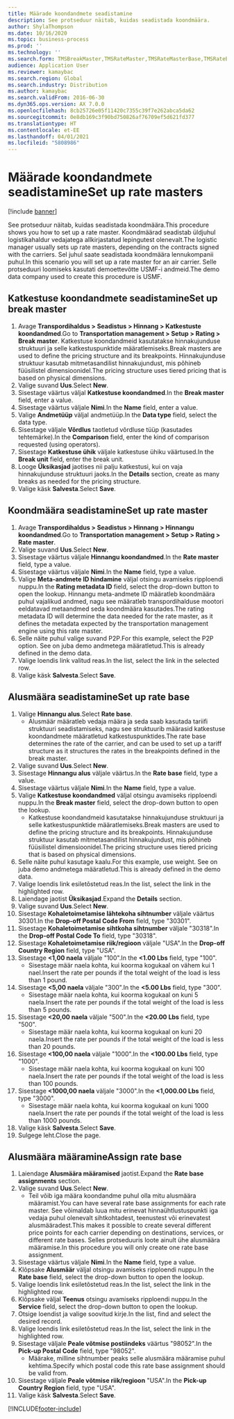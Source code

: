 ```yaml
---
title: Määrade koondandmete seadistamine
description: See protseduur näitab, kuidas seadistada koondmäära.
author: ShylaThompson
ms.date: 10/16/2020
ms.topic: business-process
ms.prod: ''
ms.technology: ''
ms.search.form: TMSBreakMaster,TMSRateMaster,TMSRateMasterBase,TMSRateBaseType, TMSRouteWorkbench
audience: Application User
ms.reviewer: kamaybac
ms.search.region: Global
ms.search.industry: Distribution
ms.author: kamaybac
ms.search.validFrom: 2016-06-30
ms.dyn365.ops.version: AX 7.0.0
ms.openlocfilehash: 8cb25726e05f11420c7355c39f7e262abca5da62
ms.sourcegitcommit: 0e8db169c3f90bd750826af76709ef5d621fd377
ms.translationtype: HT
ms.contentlocale: et-EE
ms.lasthandoff: 04/01/2021
ms.locfileid: "5808986"
---
```

# <a name="set-up-rate-masters"></a><span data-ttu-id="efb39-103">Määrade koondandmete seadistamine</span><span class="sxs-lookup"><span data-stu-id="efb39-103">Set up rate masters</span></span>

[!include [banner](../../includes/banner.md)]

<span data-ttu-id="efb39-104">See protseduur näitab, kuidas seadistada koondmäära.</span><span class="sxs-lookup"><span data-stu-id="efb39-104">This procedure shows you how to set up a rate master.</span></span> <span data-ttu-id="efb39-105">Koondmäärad seadistab üldjuhul logistikahaldur vedajatega allkirjastatud lepingutest olenevalt.</span><span class="sxs-lookup"><span data-stu-id="efb39-105">The logistic manager usually sets up rate masters, depending on the contracts signed with the carriers.</span></span> <span data-ttu-id="efb39-106">Sel juhul saate seadistada koondmäära lennukompanii puhul.</span><span class="sxs-lookup"><span data-stu-id="efb39-106">In this scenario you will set up a rate master for an air carrier.</span></span> <span data-ttu-id="efb39-107">Selle protseduuri loomiseks kasutati demoettevõtte USMF-i andmeid.</span><span class="sxs-lookup"><span data-stu-id="efb39-107">The demo data company used to create this procedure is USMF.</span></span>

## <a name="set-up-break-master"></a><span data-ttu-id="efb39-108">Katkestuse koondandmete seadistamine</span><span class="sxs-lookup"><span data-stu-id="efb39-108">Set up break master</span></span>

1. <span data-ttu-id="efb39-109">Avage **Transpordihaldus > Seadistus > Hinnang > Katkestuste koondandmed**.</span><span class="sxs-lookup"><span data-stu-id="efb39-109">Go to **Transportation management > Setup > Rating > Break master**.</span></span> <span data-ttu-id="efb39-110">Katkestuse koondandmeid kasutatakse hinnakujunduse struktuuri ja selle katkestuspunktide määratlemiseks.</span><span class="sxs-lookup"><span data-stu-id="efb39-110">Break masters are used to define the pricing structure and its breakpoints.</span></span> <span data-ttu-id="efb39-111">Hinnakujunduse struktuur kasutab mitmetasandilist hinnakujundust, mis põhineb füüsilistel dimensioonidel.</span><span class="sxs-lookup"><span data-stu-id="efb39-111">The pricing structure uses tiered pricing that is based on physical dimensions.</span></span>  
1. <span data-ttu-id="efb39-112">Valige suvand **Uus**.</span><span class="sxs-lookup"><span data-stu-id="efb39-112">Select **New**.</span></span>
1. <span data-ttu-id="efb39-113">Sisestage väärtus väljal **Katkestuse koondandmed**.</span><span class="sxs-lookup"><span data-stu-id="efb39-113">In the **Break master** field, enter a value.</span></span>
1. <span data-ttu-id="efb39-114">Sisestage väärtus väljale **Nimi**.</span><span class="sxs-lookup"><span data-stu-id="efb39-114">In the **Name** field, enter a value.</span></span>
1. <span data-ttu-id="efb39-115">Valige **Andmetüüp** väljal andmetüüp.</span><span class="sxs-lookup"><span data-stu-id="efb39-115">In the **Data type** field, select the data type.</span></span>
1. <span data-ttu-id="efb39-116">Sisestage väljale **Võrdlus** taotletud võrdluse tüüp (kasutades tehtemärke).</span><span class="sxs-lookup"><span data-stu-id="efb39-116">In the **Comparison** field, enter the kind of comparison requested (using operators).</span></span>
1. <span data-ttu-id="efb39-117">Sisestage **Katkestuse ühik** väljale katkestuse ühiku väärtused.</span><span class="sxs-lookup"><span data-stu-id="efb39-117">In the **Break unit** field, enter the break unit.</span></span>
1. <span data-ttu-id="efb39-118">Looge **Üksikasjad** jaotises nii palju katkestusi, kui on vaja hinnakujunduse struktuuri jaoks.</span><span class="sxs-lookup"><span data-stu-id="efb39-118">In the **Details** section, create as many breaks as needed for the pricing structure.</span></span>
1. <span data-ttu-id="efb39-119">Valige käsk **Salvesta**.</span><span class="sxs-lookup"><span data-stu-id="efb39-119">Select **Save**.</span></span>

## <a name="set-up-rate-master"></a><span data-ttu-id="efb39-120">Koondmäära seadistamine</span><span class="sxs-lookup"><span data-stu-id="efb39-120">Set up rate master</span></span>

1. <span data-ttu-id="efb39-121">Avage **Transpordihaldus > Seadistus > Hinnang > Hinnangu koondandmed**.</span><span class="sxs-lookup"><span data-stu-id="efb39-121">Go to **Transportation management > Setup > Rating > Rate master**.</span></span>
1. <span data-ttu-id="efb39-122">Valige suvand **Uus**.</span><span class="sxs-lookup"><span data-stu-id="efb39-122">Select **New**.</span></span>
1. <span data-ttu-id="efb39-123">Sisestage väärtus väljale **Hinnangu koondandmed**.</span><span class="sxs-lookup"><span data-stu-id="efb39-123">In the **Rate master** field, type a value.</span></span>
1. <span data-ttu-id="efb39-124">Sisestage väärtus väljale **Nimi**.</span><span class="sxs-lookup"><span data-stu-id="efb39-124">In the **Name** field, type a value.</span></span>
1. <span data-ttu-id="efb39-125">Valige **Meta-andmete ID hindamine** väljal otsingu avamiseks ripploendi nuppu.</span><span class="sxs-lookup"><span data-stu-id="efb39-125">In the **Rating metadata ID** field, select the drop-down button to open the lookup.</span></span> <span data-ttu-id="efb39-126">Hinnangu meta-andmete ID määratleb koondmäära puhul vajalikud andmed, nagu see määratleb transpordihalduse mootori eeldatavad metaandmed seda koondmäära kasutades.</span><span class="sxs-lookup"><span data-stu-id="efb39-126">The rating metadata ID will determine the data needed for the rate master, as it defines the metadata expected by the transportation management engine using this rate master.</span></span>  
1. <span data-ttu-id="efb39-127">Selle näite puhul valige suvand P2P.</span><span class="sxs-lookup"><span data-stu-id="efb39-127">For this example, select the P2P option.</span></span> <span data-ttu-id="efb39-128">See on juba demo andmetega määratletud.</span><span class="sxs-lookup"><span data-stu-id="efb39-128">This is already defined in the demo data.</span></span>
1. <span data-ttu-id="efb39-129">Valige loendis link valitud reas.</span><span class="sxs-lookup"><span data-stu-id="efb39-129">In the list, select the link in the selected row.</span></span>
1. <span data-ttu-id="efb39-130">Valige käsk **Salvesta**.</span><span class="sxs-lookup"><span data-stu-id="efb39-130">Select **Save**.</span></span>

## <a name="set-up-rate-base"></a><span data-ttu-id="efb39-131">Alusmäära seadistamine</span><span class="sxs-lookup"><span data-stu-id="efb39-131">Set up rate base</span></span>

1. <span data-ttu-id="efb39-132">Valige **Hinnangu alus**.</span><span class="sxs-lookup"><span data-stu-id="efb39-132">Select **Rate base**.</span></span>
    * <span data-ttu-id="efb39-133">Alusmäär määratleb vedaja määra ja seda saab kasutada tariifi struktuuri seadistamiseks, nagu see struktuurib määrasid katkestuse koondandmete määratletud katkestuspunktides.</span><span class="sxs-lookup"><span data-stu-id="efb39-133">The rate base determines the rate of the carrier, and can be used to set up a tariff structure as it structures the rates in the breakpoints defined in the break master.</span></span>  
2. <span data-ttu-id="efb39-134">Valige suvand **Uus**.</span><span class="sxs-lookup"><span data-stu-id="efb39-134">Select **New**.</span></span>
3. <span data-ttu-id="efb39-135">Sisestage **Hinnangu alus** väljale väärtus.</span><span class="sxs-lookup"><span data-stu-id="efb39-135">In the **Rate base** field, type a value.</span></span>
4. <span data-ttu-id="efb39-136">Sisestage väärtus väljale **Nimi**.</span><span class="sxs-lookup"><span data-stu-id="efb39-136">In the **Name** field, type a value.</span></span>
5. <span data-ttu-id="efb39-137">Valige **Katkestuse koondandmed** väljal otsingu avamiseks ripploendi nuppu.</span><span class="sxs-lookup"><span data-stu-id="efb39-137">In the **Break master** field, select the drop-down button to open the lookup.</span></span>
    * <span data-ttu-id="efb39-138">Katkestuse koondandmeid kasutatakse hinnakujunduse struktuuri ja selle katkestuspunktide määratlemiseks.</span><span class="sxs-lookup"><span data-stu-id="efb39-138">Break masters are used to define the pricing structure and its breakpoints.</span></span> <span data-ttu-id="efb39-139">Hinnakujunduse struktuur kasutab mitmetasandilist hinnakujundust, mis põhineb füüsilistel dimensioonidel.</span><span class="sxs-lookup"><span data-stu-id="efb39-139">The pricing structure uses tiered pricing that is based on physical dimensions.</span></span>  
6. <span data-ttu-id="efb39-140">Selle näite puhul kasutage kaalu.</span><span class="sxs-lookup"><span data-stu-id="efb39-140">For this example, use weight.</span></span> <span data-ttu-id="efb39-141">See on juba demo andmetega määratletud.</span><span class="sxs-lookup"><span data-stu-id="efb39-141">This is already defined in the demo data.</span></span>
7. <span data-ttu-id="efb39-142">Valige loendis link esiletõstetud reas.</span><span class="sxs-lookup"><span data-stu-id="efb39-142">In the list, select the link in the highlighted row.</span></span>
8. <span data-ttu-id="efb39-143">Laiendage jaotist **Üksikasjad**.</span><span class="sxs-lookup"><span data-stu-id="efb39-143">Expand the **Details** section.</span></span>
9. <span data-ttu-id="efb39-144">Valige suvand **Uus**.</span><span class="sxs-lookup"><span data-stu-id="efb39-144">Select **New**.</span></span>
10. <span data-ttu-id="efb39-145">Sisestage **Kohaletoimetamise lähtekoha sihtnumber** väljale väärtus 30301.</span><span class="sxs-lookup"><span data-stu-id="efb39-145">In the **Drop-off Postal Code From** field, type "30301".</span></span>
11. <span data-ttu-id="efb39-146">Sisestage **Kohaletoimetamise sihtkoha sihtnumber** väljale "30318".</span><span class="sxs-lookup"><span data-stu-id="efb39-146">In the **Drop-off Postal Code To** field, type "30318".</span></span>
12. <span data-ttu-id="efb39-147">Sisestage **Kohaletoimetamise riik/regioon** väljale "USA".</span><span class="sxs-lookup"><span data-stu-id="efb39-147">In the **Drop-off Country Region** field, type "USA".</span></span>
13. <span data-ttu-id="efb39-148">Sisestage **<1,00 naela** väljale "100".</span><span class="sxs-lookup"><span data-stu-id="efb39-148">In the **<1.00 Lbs** field, type "100".</span></span>
    * <span data-ttu-id="efb39-149">Sisestage määr naela kohta, kui koorma kogukaal on vähem kui 1 nael.</span><span class="sxs-lookup"><span data-stu-id="efb39-149">Insert the rate per pounds if the total weight of the load is less than 1 pound.</span></span>  
14. <span data-ttu-id="efb39-150">Sisestage **<5,00 naela** väljale "300".</span><span class="sxs-lookup"><span data-stu-id="efb39-150">In the **<5.00 Lbs** field, type "300".</span></span>
    * <span data-ttu-id="efb39-151">Sisestage määr naela kohta, kui koorma kogukaal on kuni 5 naela.</span><span class="sxs-lookup"><span data-stu-id="efb39-151">Insert the rate per pounds if the total weight of the load is less than 5 pounds.</span></span>  
15. <span data-ttu-id="efb39-152">Sisestage **<20,00 naela** väljale "500".</span><span class="sxs-lookup"><span data-stu-id="efb39-152">In the **<20.00 Lbs** field, type "500".</span></span>
    * <span data-ttu-id="efb39-153">Sisestage määr naela kohta, kui koorma kogukaal on kuni 20 naela.</span><span class="sxs-lookup"><span data-stu-id="efb39-153">Insert the rate per pounds if the total weight of the load is less than 20 pounds.</span></span>  
16. <span data-ttu-id="efb39-154">Sisestage **<100,00 naela** väljale "1000".</span><span class="sxs-lookup"><span data-stu-id="efb39-154">In the **<100.00 Lbs** field, type "1000".</span></span>
    * <span data-ttu-id="efb39-155">Sisestage määr naela kohta, kui koorma kogukaal on kuni 100 naela.</span><span class="sxs-lookup"><span data-stu-id="efb39-155">Insert the rate per pounds if the total weight of the load is less than 100 pounds.</span></span>  
17. <span data-ttu-id="efb39-156">Sisestage **<1000,00 naela** väljale "3000".</span><span class="sxs-lookup"><span data-stu-id="efb39-156">In the **<1,000.00 Lbs** field, type "3000".</span></span>
    * <span data-ttu-id="efb39-157">Sisestage määr naela kohta, kui koorma kogukaal on kuni 1000 naela.</span><span class="sxs-lookup"><span data-stu-id="efb39-157">Insert the rate per pounds if the total weight of the load is less than 1000 pounds.</span></span>  
18. <span data-ttu-id="efb39-158">Valige käsk **Salvesta**.</span><span class="sxs-lookup"><span data-stu-id="efb39-158">Select **Save**.</span></span>
19. <span data-ttu-id="efb39-159">Sulgege leht.</span><span class="sxs-lookup"><span data-stu-id="efb39-159">Close the page.</span></span>

## <a name="assign-rate-base"></a><span data-ttu-id="efb39-160">Alusmäära määramine</span><span class="sxs-lookup"><span data-stu-id="efb39-160">Assign rate base</span></span>

1. <span data-ttu-id="efb39-161">Laiendage **Alusmäära määramised** jaotist.</span><span class="sxs-lookup"><span data-stu-id="efb39-161">Expand the **Rate base assignments** section.</span></span>
2. <span data-ttu-id="efb39-162">Valige suvand **Uus**.</span><span class="sxs-lookup"><span data-stu-id="efb39-162">Select **New**.</span></span>
    * <span data-ttu-id="efb39-163">Teil võib iga määra koondandme puhul olla mitu alusmäära määramist.</span><span class="sxs-lookup"><span data-stu-id="efb39-163">You can have several rate base assignments for each rate master.</span></span> <span data-ttu-id="efb39-164">See võimaldab luua mitu erinevat hinnaühtlustuspunkti iga vedaja puhul olenevalt sihtkohtadest, teenustest või erinevatest alusmääradest.</span><span class="sxs-lookup"><span data-stu-id="efb39-164">This makes it possible to create several different price points for each carrier depending on destinations, services, or different rate bases.</span></span> <span data-ttu-id="efb39-165">Selles protseduuris loote ainult ühe alusmäära määramise.</span><span class="sxs-lookup"><span data-stu-id="efb39-165">In this procedure you will only create one rate base assignment.</span></span>  
3. <span data-ttu-id="efb39-166">Sisestage väärtus väljale **Nimi**.</span><span class="sxs-lookup"><span data-stu-id="efb39-166">In the **Name** field, type a value.</span></span>
4. <span data-ttu-id="efb39-167">Klõpsake **Alusmäär** väljal otsingu avamiseks ripploendi nuppu.</span><span class="sxs-lookup"><span data-stu-id="efb39-167">In the **Rate base** field, select the drop-down button to open the lookup.</span></span>
5. <span data-ttu-id="efb39-168">Valige loendis link esiletõstetud reas.</span><span class="sxs-lookup"><span data-stu-id="efb39-168">In the list, select the link in the highlighted row.</span></span>
6. <span data-ttu-id="efb39-169">Klõpsake väljal **Teenus** otsingu avamiseks ripploendi nuppu.</span><span class="sxs-lookup"><span data-stu-id="efb39-169">In the **Service** field, select the drop-down button to open the lookup.</span></span>
7. <span data-ttu-id="efb39-170">Otsige loendist ja valige soovitud kirje.</span><span class="sxs-lookup"><span data-stu-id="efb39-170">In the list, find and select the desired record.</span></span>
8. <span data-ttu-id="efb39-171">Valige loendis link esiletõstetud reas.</span><span class="sxs-lookup"><span data-stu-id="efb39-171">In the list, select the link in the highlighted row.</span></span>
9. <span data-ttu-id="efb39-172">Sisestage väljale **Peale võtmise postiindeks** väärtus "98052".</span><span class="sxs-lookup"><span data-stu-id="efb39-172">In the **Pick-up Postal Code** field, type "98052".</span></span>
    * <span data-ttu-id="efb39-173">Määrake, milline sihtnumber peaks selle alusmäära määramise puhul kehtima.</span><span class="sxs-lookup"><span data-stu-id="efb39-173">Specify which postal code this rate base assignment should be valid from.</span></span>
10. <span data-ttu-id="efb39-174">Sisestage väljale **Peale võtmise riik/regioon** "USA".</span><span class="sxs-lookup"><span data-stu-id="efb39-174">In the **Pick-up Country Region** field, type "USA".</span></span>
11. <span data-ttu-id="efb39-175">Valige käsk **Salvesta**.</span><span class="sxs-lookup"><span data-stu-id="efb39-175">Select **Save**.</span></span>


[!INCLUDE[footer-include](../../../includes/footer-banner.md)]